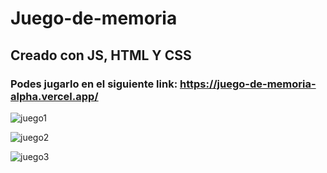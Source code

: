 # Juego-de-memoria
## Creado con JS, HTML Y CSS
### Podes jugarlo en el siguiente link: https://juego-de-memoria-alpha.vercel.app/


![juego1](https://user-images.githubusercontent.com/84631641/186283860-a7385caa-38be-47c4-b559-d549b0826519.png)


![juego2](https://user-images.githubusercontent.com/84631641/186283873-0910ed60-4674-4bfe-94ca-ffba28e533bf.png)


![juego3](https://user-images.githubusercontent.com/84631641/186283878-e071521b-7c7f-442f-b992-efd324c05bc6.png)
